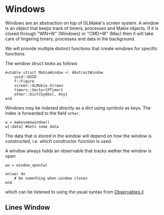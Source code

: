 # Windows

Windows are an abstraction on top of GLMakie's screen system. A window is an object that keeps track of timers, processes and Makie objects. If it is closed through "WIN+W" (Windows) or "CMD+W" (Mac) then it will take care of lingering timers, processes and data in the background.

We will provide multiple distinct functions that create windows for specific functions.

The window struct looks as follows
```
mutable struct MakieWindow <: AbstractWindow
    uuid::UUID
    f::Figure
    screen::GLMakie.Screen
    timers::Vector{PTimer}
    other::Dict{Symbol, Any}
end
```

Windows may be indexed directly as a dict using symbols as keys. The index is forwarded to the field `other`.

```
w = makesomewindow()
w[:data] #Gets some data
```

The data that is stored in the window will depend on how the window is constructed, i.e. which constructor function is used.

A window always holds an observable that tracks wether the window is open

```
wo = window_open(w)

on(wo) do
    # Do something when window closes
end
```

which can be listened to using the usual syntax from [Observables.jl](https://juliagizmos.github.io/Observables.jl/stable/)


## Lines Window

